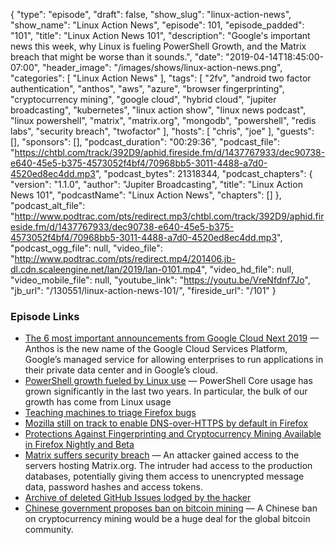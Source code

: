 {
  "type": "episode",
  "draft": false,
  "show_slug": "linux-action-news",
  "show_name": "Linux Action News",
  "episode": 101,
  "episode_padded": "101",
  "title": "Linux Action News 101",
  "description": "Google's important news this week, why Linux is fueling PowerShell Growth, and the Matrix breach that might be worse than it sounds.",
  "date": "2019-04-14T18:45:00-07:00",
  "header_image": "/images/shows/linux-action-news.png",
  "categories": [
    "Linux Action News"
  ],
  "tags": [
    "2fv",
    "android two factor authentication",
    "anthos",
    "aws",
    "azure",
    "browser fingerprinting",
    "cryptocurrency mining",
    "google cloud",
    "hybrid cloud",
    "jupiter broadcasting",
    "kubernetes",
    "linux action show",
    "linux news podcast",
    "linux powershell",
    "matrix",
    "matrix.org",
    "mongodb",
    "powershell",
    "redis labs",
    "security breach",
    "twofactor"
  ],
  "hosts": [
    "chris",
    "joe"
  ],
  "guests": [],
  "sponsors": [],
  "podcast_duration": "00:29:36",
  "podcast_file": "https://chtbl.com/track/392D9/aphid.fireside.fm/d/1437767933/dec90738-e640-45e5-b375-4573052f4bf4/70968bb5-3011-4488-a7d0-4520ed8ec4dd.mp3",
  "podcast_bytes": 21318344,
  "podcast_chapters": {
    "version": "1.1.0",
    "author": "Jupiter Broadcasting",
    "title": "Linux Action News 101",
    "podcastName": "Linux Action News",
    "chapters": []
  },
  "podcast_alt_file": "http://www.podtrac.com/pts/redirect.mp3/chtbl.com/track/392D9/aphid.fireside.fm/d/1437767933/dec90738-e640-45e5-b375-4573052f4bf4/70968bb5-3011-4488-a7d0-4520ed8ec4dd.mp3",
  "podcast_ogg_file": null,
  "video_file": "http://www.podtrac.com/pts/redirect.mp4/201406.jb-dl.cdn.scaleengine.net/lan/2019/lan-0101.mp4",
  "video_hd_file": null,
  "video_mobile_file": null,
  "youtube_link": "https://youtu.be/VreNfdnf7Jo",
  "jb_url": "/130551/linux-action-news-101/",
  "fireside_url": "/101"
}


### Episode Links

  * [The 6 most important announcements from Google Cloud Next 2019](https://techcrunch.com/2019/04/10/the-6-most-important-announcements-from-google-cloud-next-2019/ "The 6 most important announcements from Google Cloud Next 2019") — Anthos is the new name of the Google Cloud Services Platform, Google’s managed service for allowing enterprises to run applications in their private data center and in Google’s cloud. 
  * [PowerShell growth fueled by Linux use](https://devblogs.microsoft.com/powershell/the-next-release-of-powershell-powershell-7/ "PowerShell growth fueled by Linux use") — PowerShell Core usage has grown significantly in the last two years. In particular, the bulk of our growth has come from Linux usage
  * [Teaching machines to triage Firefox bugs](https://hacks.mozilla.org/2019/04/teaching-machines-to-triage-firefox-bugs/ "Teaching machines to triage Firefox bugs")
  * [Mozilla still on track to enable DNS-over-HTTPS by default in Firefox](https://www.ghacks.net/2019/04/10/mozilla-still-on-track-to-enable-dns-over-https-by-default-in-firefox/ "Mozilla still on track to enable DNS-over-HTTPS by default in Firefox")
  * [Protections Against Fingerprinting and Cryptocurrency Mining Available in Firefox Nightly and Beta](https://blog.mozilla.org/futurereleases/2019/04/09/protections-against-fingerprinting-and-cryptocurrency-mining-available-in-firefox-nightly-and-beta/ "Protections Against Fingerprinting and Cryptocurrency Mining Available in Firefox Nightly and Beta")
  * [Matrix suffers security breach](https://matrix.org/blog/2019/04/11/security-incident/ "Matrix suffers security breach") — An attacker gained access to the servers hosting Matrix.org. The intruder had access to the production databases, potentially giving them access to unencrypted message data, password hashes and access tokens. 
  * [Archive of deleted GitHub Issues lodged by the hacker](https://web.archive.org/web/20190412081930/https://github.com/matrix-org/matrix.org/issues "Archive of deleted GitHub Issues lodged by the hacker")
  * [Chinese government proposes ban on bitcoin mining](https://arstechnica.com/tech-policy/2019/04/chinese-government-proposes-ban-on-bitcoin-mining/ "Chinese government proposes ban on bitcoin mining") — A Chinese ban on cryptocurrency mining would be a huge deal for the global bitcoin community. 


